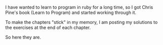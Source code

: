I have wanted to learn to program in ruby for a long time, so I got Chris Pine's book (Learn to Program) and started working through it.

To make the chapters "stick" in my memory, I am posting my solutions to the exercises at the end of each chapter. 

So here they are.
